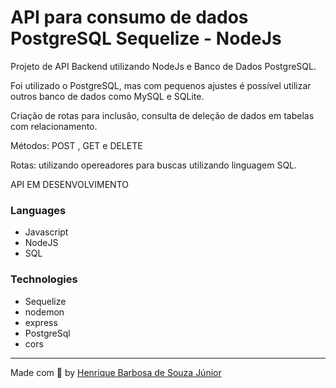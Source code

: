 # API para consumo de dados PostgreSQL Sequelize - NodeJs

Projeto de API Backend utilizando NodeJs e Banco de Dados PostgreSQL.

 
 
  Foi utilizado o PostgreSQL, mas com pequenos ajustes é possível utilizar outros banco de dados como MySQL e SQLite.

  Criação de rotas para inclusão, consulta de deleção de dados em tabelas com relacionamento.

  Métodos: POST , GET e DELETE

  Rotas: utilizando opereadores para buscas utilizando linguagem SQL.
 
  API EM DESENVOLVIMENTO

  
  ### Languages

 * Javascript
 * NodeJS
 * SQL

  ### Technologies
 * Sequelize
 * nodemon
 * express
 * PostgreSql
 * cors

  ---
 Made com 💙 by [Henrique Barbosa de Souza Júnior](https://github.com/HenriqueBarbosaSJr)
